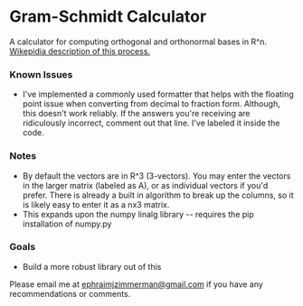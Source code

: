 # Gram-Schmidt Calculator
A calculator for computing orthogonal and orthonormal bases in R^n. [Wikepidia description of this process.](https://en.wikipedia.org/wiki/Gram%E2%80%93Schmidt_process)


### Known Issues
* I've implemented a commonly used formatter that helps with the floating point issue when converting from decimal to fraction form. Although, this doesn't work reliably. If the answers you're receiving are ridiculously incorrect, comment out that line. I've labeled it inside the code. 

### Notes
* By default the vectors are in R^3 (3-vectors). You may enter the vectors in the larger matrix (labeled as A), or as individual vectors if you'd prefer. There is already a built in algorithm to break up the columns, so it is likely easy to enter it as a nx3 matrix.
* This expands upon the numpy linalg library -- requires the pip installation of numpy.py

### Goals
* Build a more robust library out of this

Please email me at ephraimjzimmerman@gmail.com if you have any recommendations or comments. 
